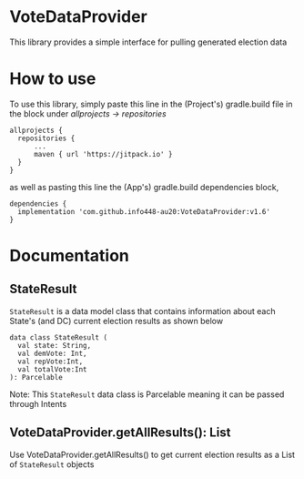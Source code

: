 # VoteDataProvider

This library provides a simple interface for pulling generated election data

# How to use

To use this library, simply paste this line in the (Project's) gradle.build file in the block under *allprojects -> repositories*
  ```
  allprojects {
    repositories {
        ...
        maven { url 'https://jitpack.io' }
    }
  }
  ```
  
  as well as pasting this line  the (App's) gradle.build dependencies block, 
  ```    
  dependencies {
    implementation 'com.github.info448-au20:VoteDataProvider:v1.6'
  }
  ```

# Documentation

## StateResult

`StateResult` is a data model class that contains information about each State's (and DC) current election results as shown below


  ```
  data class StateResult (
    val state: String,
    val demVote: Int,
    val repVote:Int,
    val totalVote:Int
): Parcelable
  ```
  
Note: This `StateResult` data class is Parcelable meaning it can be passed through Intents

## VoteDataProvider.getAllResults(): List<StateResult>

Use VoteDataProvider.getAllResults() to get current election results as a List of `StateResult` objects

